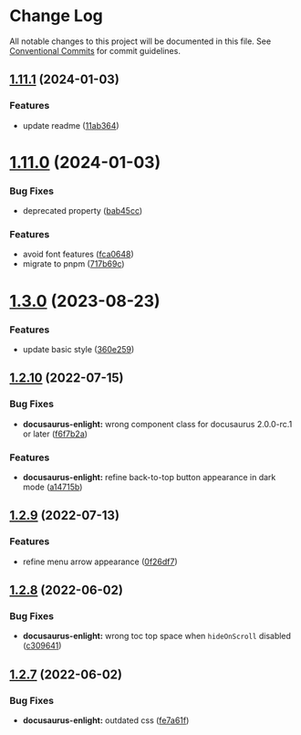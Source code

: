 # Change Log

All notable changes to this project will be documented in this file.
See [Conventional Commits](https://conventionalcommits.org) for commit guidelines.

## [1.11.1](https://github.com/signcl/openbayes-ui/compare/v1.11.0...v1.11.1) (2024-01-03)


### Features

* update readme ([11ab364](https://github.com/signcl/openbayes-ui/commit/11ab364abf49d6b332a8c66013d19a6194cedd5c))





# [1.11.0](https://github.com/signcl/openbayes-ui/compare/v1.3.0...v1.11.0) (2024-01-03)


### Bug Fixes

* deprecated property ([bab45cc](https://github.com/signcl/openbayes-ui/commit/bab45ccbc415f4b3a1c887432259a888533d9152))


### Features

* avoid font features ([fca0648](https://github.com/signcl/openbayes-ui/commit/fca0648cf02302315ed1ef9bd1c2b41fa134e1bc))
* migrate to pnpm ([717b69c](https://github.com/signcl/openbayes-ui/commit/717b69c76a5726cfcfbcf3a922459620a282690d))





# [1.3.0](https://github.com/signcl/openbayes-ui/compare/v1.2.10...v1.3.0) (2023-08-23)


### Features

* update basic style ([360e259](https://github.com/signcl/openbayes-ui/commit/360e259d3fa8a23113544590160b97d33a71c062))





## [1.2.10](https://github.com/signcl/openbayes-ui/compare/v1.2.9...v1.2.10) (2022-07-15)


### Bug Fixes

* **docusaurus-enlight:** wrong component class for docusaurus 2.0.0-rc.1 or later ([f6f7b2a](https://github.com/signcl/openbayes-ui/commit/f6f7b2a6c0cb72d505f5db2a4fee5debfd08dfb4))


### Features

* **docusaurus-enlight:** refine back-to-top button appearance in dark mode ([a14715b](https://github.com/signcl/openbayes-ui/commit/a14715b91fc0c94cdbc48591b71b39d7a93b5fe2))





## [1.2.9](https://github.com/signcl/openbayes-ui/compare/v1.2.8...v1.2.9) (2022-07-13)


### Features

* refine menu arrow appearance ([0f26df7](https://github.com/signcl/openbayes-ui/commit/0f26df732210c7bf2477d8da655a6e756887680d))





## [1.2.8](https://github.com/signcl/openbayes-ui/compare/v1.2.7...v1.2.8) (2022-06-02)


### Bug Fixes

* **docusaurus-enlight:** wrong toc top space when `hideOnScroll` disabled ([c309641](https://github.com/signcl/openbayes-ui/commit/c3096412f06bcd13ed8497f57b7cc6b9349b6cd3))





## [1.2.7](https://github.com/signcl/openbayes-ui/compare/v1.2.6...v1.2.7) (2022-06-02)


### Bug Fixes

* **docusaurus-enlight:** outdated css ([fe7a61f](https://github.com/signcl/openbayes-ui/commit/fe7a61f68897106a2635666d407a3a46736bccfa))
